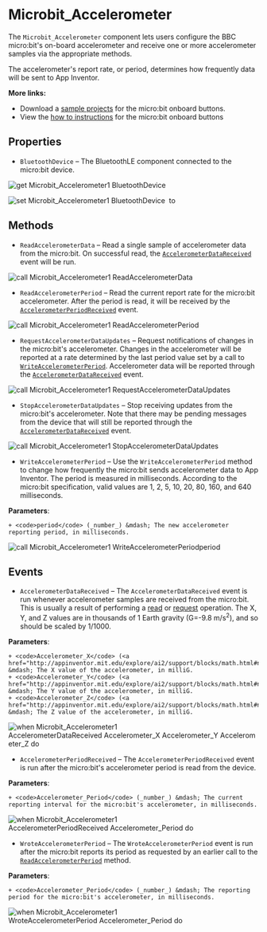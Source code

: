 # Microbit\_Accelerometer

The <code>Microbit_Accelerometer</code> component lets users configure the BBC micro:bit's on-board accelerometer and receive one or more accelerometer samples via the appropriate methods.<br>

The accelerometer's report rate, or period, determines how frequently data will be sent to App Inventor.

<strong>More links:</strong><ul><li>Download a <a href='http://iot.appinventor.mit.edu/assets/samples/MicrobitAccelerometer.aia' target='_blank'>sample projects</a> for the micro:bit onboard buttons.</li><li>View the <a href='http://iot.appinventor.mit.edu/assets/howtos/MIT_App_Inventor_Microbit_Accelerometer.pdf' target='_blank'>how to instructions</a> for the micro:bit onboard buttons</li></ul>


## Properties

+ <a name="BluetoothDevice"></a>`BluetoothDevice` – The BluetoothLE component connected to the micro:bit device.


![get Microbit_Accelerometer1 BluetoothDevice ](blocks/Microbit_Accelerometer.BluetoothDevice_getter.svg)


![set Microbit_Accelerometer1 BluetoothDevice  to](blocks/Microbit_Accelerometer.BluetoothDevice_setter.svg)

## Methods

+ <a name="ReadAccelerometerData"></a>`ReadAccelerometerData` – Read a single sample of accelerometer data from the micro:bit. On successful read, the
 <a href="#AccelerometerDataReceived"><code>AccelerometerDataReceived</code></a>
 event will be run.

![call Microbit_Accelerometer1 ReadAccelerometerData](blocks/Microbit_Accelerometer.ReadAccelerometerData.svg)

+ <a name="ReadAccelerometerPeriod"></a>`ReadAccelerometerPeriod` – Read the current report rate for the micro:bit accelerometer. After the period is read, it will
 be received by the
 <a href="#AccelerometerPeriodReceived"><code>AccelerometerPeriodReceived</code></a> event.

![call Microbit_Accelerometer1 ReadAccelerometerPeriod](blocks/Microbit_Accelerometer.ReadAccelerometerPeriod.svg)

+ <a name="RequestAccelerometerDataUpdates"></a>`RequestAccelerometerDataUpdates` – Request notifications of changes in the micro:bit's accelerometer. Changes in the accelerometer
 will be reported at a rate determined by the last period value set by a call to
 <a href="#WriteAccelerometerPeriod"><code>WriteAccelerometerPeriod</code></a>. Accelerometer
 data will be reported through the
 <a href="#AccelerometerDataReceived"><code>AccelerometerDataReceived</code></a> event.

![call Microbit_Accelerometer1 RequestAccelerometerDataUpdates](blocks/Microbit_Accelerometer.RequestAccelerometerDataUpdates.svg)

+ <a name="StopAccelerometerDataUpdates"></a>`StopAccelerometerDataUpdates` – Stop receiving updates from the micro:bit's accelerometer. Note that there may be pending
 messages from the device that will still be reported through the
 <a href="#AccelerometerDataReceived"><code>AccelerometerDataReceived</code></a> event.

![call Microbit_Accelerometer1 StopAccelerometerDataUpdates](blocks/Microbit_Accelerometer.StopAccelerometerDataUpdates.svg)

+ <a name="WriteAccelerometerPeriod"></a>`WriteAccelerometerPeriod` – Use the <code>WriteAccelerometerPeriod</code> method to change how frequently the micro:bit
 sends accelerometer data to App Inventor. The period is measured in milliseconds. According to
 the micro:bit specification, valid values are 1, 2, 5, 10, 20, 80, 160, and 640 milliseconds.

 __Parameters__:

    + <code>period</code> (_number_) &mdash; The new accelerometer reporting period, in milliseconds.

![call Microbit_Accelerometer1 WriteAccelerometerPeriodperiod](blocks/Microbit_Accelerometer.WriteAccelerometerPeriod.svg)

## Events

+ <a name="AccelerometerDataReceived"></a>`AccelerometerDataReceived` – The <code>AccelerometerDataReceived</code> event is run whenever accelerometer samples are
 received from the micro:bit. This is usually a result of performing a
 <a href="#ReadAccelerometerData">read</a> or
 <a href="#RequestAccelerometerDataUpdates">request</a> operation.
 The X, Y, and Z values are in thousands of 1 Earth gravity (G=-9.8 m/s<sup>2</sup>), and so
 should be scaled by 1/1000.

 __Parameters__:

    + <code>Accelerometer_X</code> (<a href="http://appinventor.mit.edu/explore/ai2/support/blocks/math.html#number">_number_</a>) &mdash; The X value of the accelerometer, in milliG.
    + <code>Accelerometer_Y</code> (<a href="http://appinventor.mit.edu/explore/ai2/support/blocks/math.html#number">_number_</a>) &mdash; The Y value of the accelerometer, in milliG.
    + <code>Accelerometer_Z</code> (<a href="http://appinventor.mit.edu/explore/ai2/support/blocks/math.html#number">_number_</a>) &mdash; The Z value of the accelerometer, in milliG.

![when Microbit_Accelerometer1 AccelerometerDataReceived Accelerometer_X Accelerometer_Y Accelerometer_Z do](blocks/Microbit_Accelerometer.AccelerometerDataReceived.svg)

+ <a name="AccelerometerPeriodReceived"></a>`AccelerometerPeriodReceived` – The <code>AccelerometerPeriodReceived</code> event is run after the micro:bit's accelerometer
 period is read from the device.

 __Parameters__:

    + <code>Accelerometer_Period</code> (_number_) &mdash; The current reporting interval for the micro:bit's accelerometer, in milliseconds.

![when Microbit_Accelerometer1 AccelerometerPeriodReceived Accelerometer_Period do](blocks/Microbit_Accelerometer.AccelerometerPeriodReceived.svg)

+ <a name="WroteAccelerometerPeriod"></a>`WroteAccelerometerPeriod` – The <code>WroteAccelerometerPeriod</code> event is run after the micro:bit reports its period
 as requested by an earlier call to the
 <a href="#ReadAccelerometerPeriod"><code>ReadAccelerometerPeriod</code></a> method.

 __Parameters__:

    + <code>Accelerometer_Period</code> (_number_) &mdash; The reporting period for the micro:bit's accelerometer, in milliseconds.

![when Microbit_Accelerometer1 WroteAccelerometerPeriod Accelerometer_Period do](blocks/Microbit_Accelerometer.WroteAccelerometerPeriod.svg)


